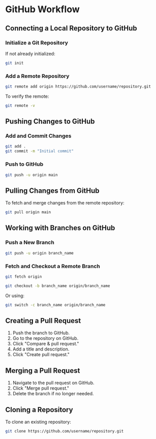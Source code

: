 # GitHub Workflow

## Connecting a Local Repository to GitHub
### Initialize a Git Repository
If not already initialized:
```sh
git init
```

### Add a Remote Repository
```sh
git remote add origin https://github.com/username/repository.git
```
To verify the remote:
```sh
git remote -v
```

## Pushing Changes to GitHub
### Add and Commit Changes
```sh
git add .
git commit -m "Initial commit"
```
### Push to GitHub
```sh
git push -u origin main
```

## Pulling Changes from GitHub
To fetch and merge changes from the remote repository:
```sh
git pull origin main
```

## Working with Branches on GitHub
### Push a New Branch
```sh
git push -u origin branch_name
```
### Fetch and Checkout a Remote Branch
```sh
git fetch origin
```
```sh
git checkout -b branch_name origin/branch_name
```
Or using:
```sh
git switch -c branch_name origin/branch_name
```

## Creating a Pull Request
1. Push the branch to GitHub.
2. Go to the repository on GitHub.
3. Click "Compare & pull request."
4. Add a title and description.
5. Click "Create pull request."

## Merging a Pull Request
1. Navigate to the pull request on GitHub.
2. Click "Merge pull request."
3. Delete the branch if no longer needed.

## Cloning a Repository
To clone an existing repository:
```sh
git clone https://github.com/username/repository.git
```


